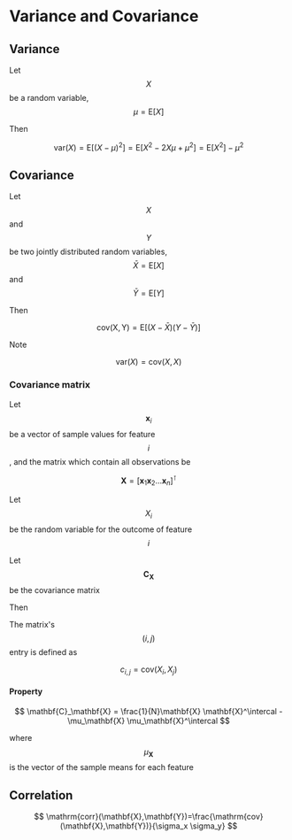# Variance and Covariance

## Variance

Let $$X$$ be a random variable, $$\mu = \mathrm{E}[X]$$

Then

$$ \mathrm{var}(X) = \mathrm{E}[(X-\mu)^2] = \mathrm{E}[X^2-2X\mu+\mu^2] =\mathrm{E}[X^2]-\mu^2$$

## Covariance

Let $$X$$ and $$Y$$ be two jointly distributed random variables, $$\bar{X} = \mathrm{E}[X]$$ and $$\bar{Y} = \mathrm{E}[Y]$$

Then

$$ \mathrm{cov(X, Y)} = \mathrm{E}[(X-\bar{X})(Y-\bar{Y})]$$

Note

$$\mathrm{var}(X) = \mathrm{cov}(X,X)$$

### Covariance matrix

Let $$\mathbf{x}_i$$ be a vector of sample values for feature $$i$$ , and the matrix which contain all observations be

$$\mathbf{X} = [\mathbf{x}_1 \mathbf{x}_2 \dots \mathbf{x}_n]^\intercal$$

Let $$X_i$$ be the random variable for the outcome of feature $$i$$ 

Let $$\mathbf{C}_{\mathbf{X}}$$ be the covariance matrix

Then

The matrix's $$(i,j)$$ entry is defined as

$$c_{i,j} = \mathrm{cov}(X_i, X_j)$$

#### Property

$$
\mathbf{C}_\mathbf{X} = \frac{1}{N}\mathbf{X} \mathbf{X}^\intercal -\mu_\mathbf{X} \mu_\mathbf{X}^\intercal
$$

where $$\mu_\mathbf{X}$$ is the vector of the sample means for each feature

## Correlation

$$
\mathrm{corr}(\mathbf{X},\mathbf{Y})=\frac{\mathrm{cov}(\mathbf{X},\mathbf{Y})}{\sigma_x \sigma_y}
$$

